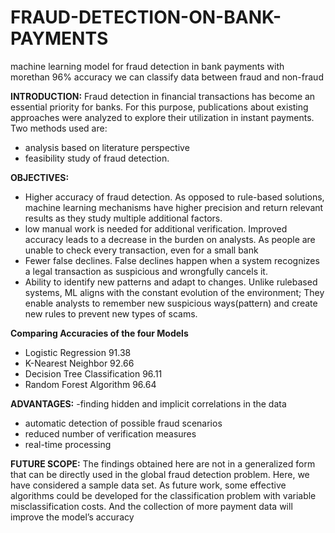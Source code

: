 # FRAUD-DETECTION-ON-BANK-PAYMENTS
machine learning model for fraud detection in bank payments
with morethan 96% accuracy we can classify data between fraud and non-fraud

**INTRODUCTION:**
Fraud detection in financial transactions has become an essential priority for banks.
For this purpose, publications about existing approaches were analyzed to explore
their utilization in instant payments.
Two methods used are:
- analysis based on literature perspective
- feasibility study of fraud detection.

**OBJECTIVES:**
- Higher accuracy of fraud detection. As opposed to rule-based solutions,
machine learning mechanisms have higher precision and return relevant results
as they study multiple additional factors.
- low manual work is needed for additional verification. Improved accuracy leads to a decrease in the burden on analysts. As people are unable to
check every transaction, even for a small bank
- Fewer false declines. False declines happen when a system recognizes a legal
transaction as suspicious and wrongfully cancels it.
- Ability to identify new patterns and adapt to changes. Unlike rulebased systems, ML aligns with the constant evolution of the environment;
They enable analysts to remember new suspicious ways(pattern) and create
new rules to prevent new types of scams.

**Comparing Accuracies of the four Models**
- Logistic Regression 91.38
- K-Nearest Neighbor 92.66
- Decision Tree Classification  96.11
- Random Forest Algorithm 96.64

**ADVANTAGES:**
-finding hidden and implicit correlations in the data
- automatic detection of possible fraud scenarios
- reduced number of verification measures
- real-time processing

**FUTURE SCOPE:**
The findings obtained here are not in a generalized form that can be directly used
in the global fraud detection problem. Here, we have considered a sample data set.
As future work, some effective algorithms could be developed for the classification
problem with variable misclassification costs.
And the collection of more payment data will improve the model’s accuracy


